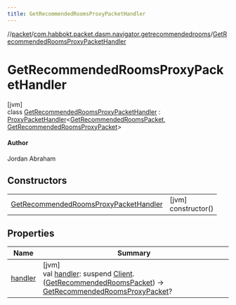 ```yaml
---
title: GetRecommendedRoomsProxyPacketHandler
---
```

//[packet](../../../index.html)/[com.habbokt.packet.dasm.navigator.getrecommendedrooms](../index.html)/[GetRecommendedRoomsProxyPacketHandler](index.html)



# GetRecommendedRoomsProxyPacketHandler



[jvm]\
class [GetRecommendedRoomsProxyPacketHandler](index.html) : [ProxyPacketHandler](../../../../api/api/com.habbokt.api.packet/-proxy-packet-handler/index.html)&lt;[GetRecommendedRoomsPacket](../-get-recommended-rooms-packet/index.html), [GetRecommendedRoomsProxyPacket](../-get-recommended-rooms-proxy-packet/index.html)&gt; 

#### Author



Jordan Abraham



## Constructors


| | |
|---|---|
| [GetRecommendedRoomsProxyPacketHandler](-get-recommended-rooms-proxy-packet-handler.html) | [jvm]<br>constructor() |


## Properties


| Name | Summary |
|---|---|
| [handler](../../com.habbokt.packet.dasm.room.roomdirectory/-room-directory-proxy-packet-handler/index.html#981137687%2FProperties%2F-1665284158) | [jvm]<br>val [handler](../../com.habbokt.packet.dasm.room.roomdirectory/-room-directory-proxy-packet-handler/index.html#981137687%2FProperties%2F-1665284158): suspend [Client](../../../../api/api/com.habbokt.api.client/-client/index.html).([GetRecommendedRoomsPacket](../-get-recommended-rooms-packet/index.html)) -&gt; [GetRecommendedRoomsProxyPacket](../-get-recommended-rooms-proxy-packet/index.html)? |


